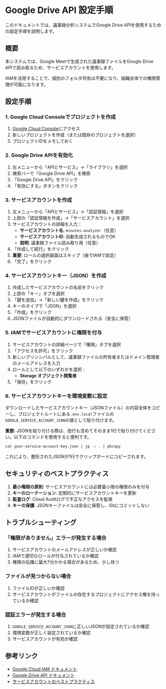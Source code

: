 # Google Drive API 設定手順

このドキュメントでは、議事録分析システムでGoogle Drive APIを使用するための設定手順を説明します。

## 概要

本システムでは、Google Meetで生成された議事録ファイルをGoogle Drive APIで読み取るため、サービスアカウントを使用します。<br>

IAMを活用することで、個別のフォルダ共有は不要になり、組織全体での権限管理が可能になります。

## 設定手順

### 1. Google Cloud Consoleでプロジェクトを作成

1. [Google Cloud Console](https://console.cloud.google.com)にアクセス
2. 新しいプロジェクトを作成（または既存のプロジェクトを選択）
3. プロジェクトIDをメモしておく

### 2. Google Drive APIを有効化

1. 左メニューから「APIとサービス」→「ライブラリ」を選択
2. 検索バーで「Google Drive API」を検索
3. 「Google Drive API」をクリック
4. 「有効にする」ボタンをクリック

### 3. サービスアカウントを作成

1. 左メニューから「APIとサービス」→「認証情報」を選択
2. 上部の「認証情報を作成」→「サービスアカウント」を選択
3. サービスアカウントの詳細を入力：
   - **サービスアカウント名**: `minutes-analyzer`（任意）
   - **サービスアカウントID**: 自動生成されるものでOK
   - **説明**: 議事録ファイル読み取り用（任意）
4. 「作成して続行」をクリック
5. **重要**: ロールの選択画面はスキップ（後でIAMで設定）
6. 「完了」をクリック

### 4. サービスアカウントキー（JSON）を作成

1. 作成したサービスアカウントの名前をクリック
2. 上部の「キー」タブを選択
3. 「鍵を追加」→「新しい鍵を作成」をクリック
4. キーのタイプで「JSON」を選択
5. 「作成」をクリック
6. JSONファイルが自動的にダウンロードされる（安全に保管）

### 5. IAMでサービスアカウントに権限を付与

1. サービスアカウントの詳細ページで「権限」タブを選択
2. 「アクセスを許可」をクリック
3. 新しいプリンシパルとして、議事録ファイルの所有者またはドメイン管理者のメールアドレスを入力
4. ロールとして以下のいずれかを選択：
   - **Storage オブジェクト閲覧者**
5. 「保存」をクリック

### 6. サービスアカウントキーを環境変数に設定

ダウンロードしたサービスアカウントキー（JSONファイル）の内容全体をコピーし、プロジェクトルートにある`.env.local`ファイルの`GOOGLE_SERVICE_ACCOUNT_JSON`の値として貼り付けます。

**重要:** JSONを貼り付ける際は、改行も含めてそのまま1行で貼り付けてください。以下のコマンドを使用すると便利です。

```bash
cat your-service-account-key.json | jq -c . | pbcopy
```

これにより、整形されたJSONが1行でクリップボードにコピーされます。



## セキュリティのベストプラクティス

1. **最小権限の原則**: サービスアカウントには必要最小限の権限のみを付与
2. **キーのローテーション**: 定期的にサービスアカウントキーを更新
3. **監査ログ**: Cloud Auditログで不正なアクセスを監視
4. **キーの保護**: JSONキーファイルは安全に保管し、Gitにコミットしない

## トラブルシューティング

### 「権限がありません」エラーが発生する場合

1. サービスアカウントのメールアドレスが正しいか確認
2. IAMで適切なロールが付与されているか確認
3. 権限の伝播に最大7分かかる場合があるため、少し待つ

### ファイルが見つからない場合

1. ファイルIDが正しいか確認
2. サービスアカウントがファイルの存在するプロジェクトにアクセス権を持っているか確認

### 認証エラーが発生する場合

1. `GOOGLE_SERVICE_ACCOUNT_JSON`に正しいJSONが設定されているか確認
2. 環境変数が正しく設定されているか確認
3. サービスアカウントが有効か確認

## 参考リンク

- [Google Cloud IAM ドキュメント](https://cloud.google.com/iam/docs)
- [Google Drive API ドキュメント](https://developers.google.com/drive/api/v3/about-sdk)
- [サービスアカウントのベストプラクティス](https://cloud.google.com/iam/docs/best-practices-for-using-service-accounts)
